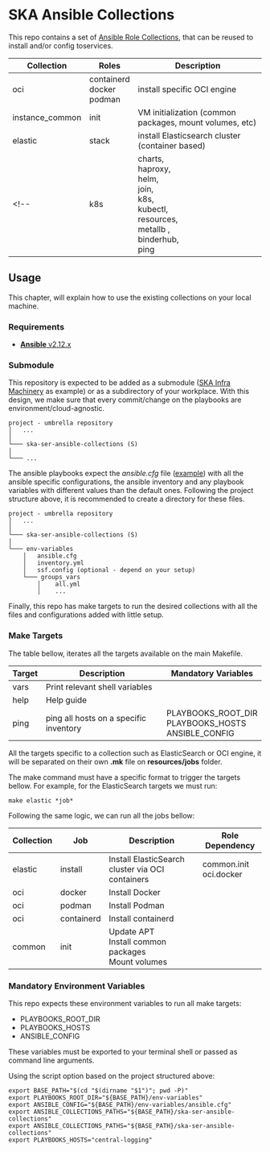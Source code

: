 # SKA Ansible Collections

This repo contains a set of [Ansible Role Collections](https://docs.ansible.com/ansible/latest/user_guide/collections_using.html), that can be reused to install and/or config toservices.


| Collection            | Roles                                 | Description                                               |
| --------------------- | --------------------------------------| ----------------------------------------------------------|
| oci                   | containerd <br> docker <br> podman    | install specific OCI engine                               |
| instance_common       | init                                  | VM initialization (common packages, mount volumes, etc)   |
| elastic               | stack                                 | install Elasticsearch cluster (container based)           |
<!-- | k8s           | charts, <br> haproxy, <br> helm, <br> join, <br> k8s, <br> kubectl, <br> resources, <br> metallb ,<br> binderhub, <br> ping | default SKA helm charts <br> haproxy Kubernetes LoadBalancer <br> helm client <br> join node to HA cluster <br> Kubernetes packages <br> Kubernetes client <br> Create Namespaces and Apply Limits and Quotas <br> Load balancer for kubernetes <br> Service to share Jupyter notebooks in the cloud <br> Ping service to test ingress | -->

## Usage

This chapter, will explain how to use the existing collections on your local machine.

### Requirements

* [**Ansible** v2.12.x](https://docs.ansible.com/ansible/latest/installation_guide/intro_installation.html)

### Submodule

This repository is expected to be added as a submodule ([SKA Infra Machinery](https://gitlab.com/ska-telescope/sdi/ska-ser-infra-machinery)
as example) or as a subdirectory of your workplace. With this design, we make sure that every commit/change on the
playbooks are environment/cloud-agnostic.


```
project - umbrella repository
│   ...  
│
└─── ska-ser-ansible-collections (S)
│   
└─── ...
```

The ansible playbooks expect the *ansible.cfg* file ([example](https://gitlab.com/ska-telescope/sdi/ska-ser-infra-machinery/-/blob/e2531bfb5a4bc8600e29b2c2c00b024fcadb0794/environments/stfc-techops/installation/ansible.cfg)) 
with all the ansible specific configurations, the ansible inventory and any playbook 
variables with different values than the default ones. 
Following the project structure above, it is recommended to create a directory for these files.

```
project - umbrella repository
│   ...  
│
└─── ska-ser-ansible-collections (S)
│   
└─── env-variables
    │   ansible.cfg
    │   inventory.yml
    │   ssf.config (optional - depend on your setup)
    └─── groups_vars
        │    all.yml
        │    ...
```

Finally, this repo has make targets to run the desired collections with all the files and configurations added with
little setup.
### Make Targets

The table bellow, iterates all the targets available on the main Makefile. 

| Target | Description                            | Mandatory Variables                                         |
|--------|----------------------------------------|-------------------------------------------------------------|
| vars   | Print relevant shell variables         |                                                             |
| help   | Help guide                             |                                                             |
| ping   | ping all hosts on a specific inventory | PLAYBOOKS_ROOT_DIR <br> PLAYBOOKS_HOSTS <br> ANSIBLE_CONFIG |

All the targets specific to a collection such as ElasticSearch or OCI engine, 
it will be separated on their own **.mk** file on **resources/jobs** folder.

The make command must have a specific format to trigger the targets bellow.
For example, for the ElasticSearch targets we must run:

```
make elastic *job*
```

Following the same logic, we can run all the jobs bellow:

| Collection | Job        | Description                                                | Role Dependency             |
|------------|------------|------------------------------------------------------------|-----------------------------|
| elastic    | install    | Install ElasticSearch cluster via OCI containers           | common.init <br> oci.docker |
| oci        | docker     | Install Docker                                             |                             |
| oci        | podman     | Install Podman                                             |                             |
| oci        | containerd | Install containerd                                         |                             |
| common     | init       | Update APT <br> Install common packages <br> Mount volumes |                             |

### Mandatory Environment Variables

This repo expects these environment variables to run all make targets:
* PLAYBOOKS_ROOT_DIR
* PLAYBOOKS_HOSTS
* ANSIBLE_CONFIG

These variables must be exported to your terminal shell or passed as 
command line arguments.

Using the script option based on the project structured above:
```
export BASE_PATH="$(cd "$(dirname "$1")"; pwd -P)"
export PLAYBOOKS_ROOT_DIR="${BASE_PATH}/env-variables"
export ANSIBLE_CONFIG="${BASE_PATH}/env-variables/ansible.cfg"
export ANSIBLE_COLLECTIONS_PATHS="${BASE_PATH}/ska-ser-ansible-collections"
export ANSIBLE_COLLECTIONS_PATHS="${BASE_PATH}/ska-ser-ansible-collections"
export PLAYBOOKS_HOSTS="central-logging"
```
